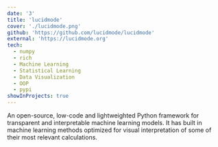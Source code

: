 ```yaml
---
date: '3'
title: 'lucidmode'
cover: './lucidmode.png'
github: 'https://github.com/lucidmode/lucidmode'
external: 'https://lucidmode.org'
tech:
  - numpy
  - rich
  - Machine Learning
  - Statistical Learning
  - Data Visualization
  - OOP
  - pypi
showInProjects: true
---
```


An open-source, low-code and lightweighted Python framework for transparent and interpretable machine learning models. It has built in machine learning methods optimized for visual interpretation of some of their most relevant calculations.
